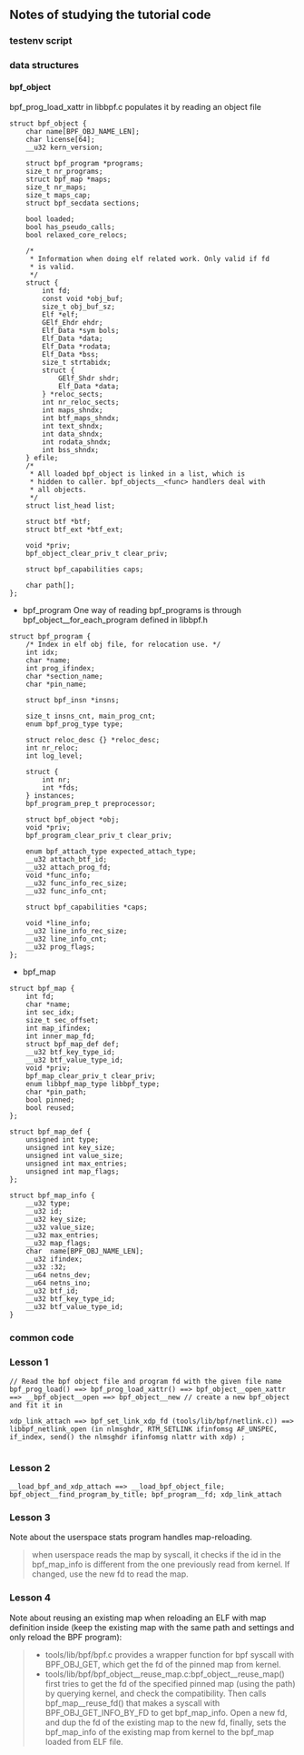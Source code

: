 ## Notes of studying the tutorial code


### testenv script


### data structures
#### bpf_object
bpf_prog_load_xattr in libbpf.c populates it by reading an object file
```
struct bpf_object {
	char name[BPF_OBJ_NAME_LEN];
	char license[64];
	__u32 kern_version;

	struct bpf_program *programs;
	size_t nr_programs;
	struct bpf_map *maps;
	size_t nr_maps;
	size_t maps_cap;
	struct bpf_secdata sections;

	bool loaded;
	bool has_pseudo_calls;
	bool relaxed_core_relocs;

	/*
	 * Information when doing elf related work. Only valid if fd
	 * is valid.
	 */
	struct {
		int fd;
		const void *obj_buf;
		size_t obj_buf_sz;
		Elf *elf;
		GElf_Ehdr ehdr;
		Elf_Data *sym bols;
		Elf_Data *data;
		Elf_Data *rodata;
		Elf_Data *bss;
		size_t strtabidx;
		struct {
			GElf_Shdr shdr;
			Elf_Data *data;
		} *reloc_sects;
		int nr_reloc_sects;
		int maps_shndx;
		int btf_maps_shndx;
		int text_shndx;
		int data_shndx;
		int rodata_shndx;
		int bss_shndx;
	} efile;
	/*
	 * All loaded bpf_object is linked in a list, which is
	 * hidden to caller. bpf_objects__<func> handlers deal with
	 * all objects.
	 */
	struct list_head list;

	struct btf *btf;
	struct btf_ext *btf_ext;

	void *priv;
	bpf_object_clear_priv_t clear_priv;

	struct bpf_capabilities caps;

	char path[];
};
```
- bpf_program
One way of reading bpf_programs is through bpf_object__for_each_program defined in libbpf.h
```
struct bpf_program {
	/* Index in elf obj file, for relocation use. */
	int idx;
	char *name;
	int prog_ifindex;
	char *section_name;
	char *pin_name;

	struct bpf_insn *insns;

	size_t insns_cnt, main_prog_cnt;
	enum bpf_prog_type type;

	struct reloc_desc {} *reloc_desc;
	int nr_reloc;
	int log_level;

	struct {
		int nr;
		int *fds;
	} instances;
	bpf_program_prep_t preprocessor;

	struct bpf_object *obj;
	void *priv;
	bpf_program_clear_priv_t clear_priv;

	enum bpf_attach_type expected_attach_type;
	__u32 attach_btf_id;
	__u32 attach_prog_fd;
	void *func_info;
	__u32 func_info_rec_size;
	__u32 func_info_cnt;

	struct bpf_capabilities *caps;

	void *line_info;
	__u32 line_info_rec_size;
	__u32 line_info_cnt;
	__u32 prog_flags;
};
```
- bpf_map
```
struct bpf_map {
	int fd;
	char *name;
	int sec_idx;
	size_t sec_offset;
	int map_ifindex;
	int inner_map_fd;
	struct bpf_map_def def;
	__u32 btf_key_type_id;
	__u32 btf_value_type_id;
	void *priv;
	bpf_map_clear_priv_t clear_priv;
	enum libbpf_map_type libbpf_type;
	char *pin_path;
	bool pinned;
	bool reused;
};

struct bpf_map_def {
	unsigned int type;
	unsigned int key_size;
	unsigned int value_size;
	unsigned int max_entries;
	unsigned int map_flags;
};

struct bpf_map_info {
	__u32 type;
	__u32 id;
	__u32 key_size;
	__u32 value_size;
	__u32 max_entries;
	__u32 map_flags;
	char  name[BPF_OBJ_NAME_LEN];
	__u32 ifindex;
	__u32 :32;
	__u64 netns_dev;
	__u64 netns_ino;
	__u32 btf_id;
	__u32 btf_key_type_id;
	__u32 btf_value_type_id;
}
```
### common code


### Lesson 1
```
// Read the bpf object file and program fd with the given file name
bpf_prog_load() ==> bpf_prog_load_xattr() ==> bpf_object__open_xattr ==> __bpf_object__open ==> bpf_object__new // create a new bpf_object and fit it in

xdp_link_attach ==> bpf_set_link_xdp_fd (tools/lib/bpf/netlink.c)) ==> libbpf_netlink_open (in nlmsghdr, RTM_SETLINK ifinfomsg AF_UNSPEC, if_index, send() the nlmsghdr ifinfomsg nlattr with xdp) ;


```

### Lesson 2

```
__load_bpf_and_xdp_attach ==> __load_bpf_object_file; bpf_object__find_program_by_title; bpf_program__fd; xdp_link_attach

```
### Lesson 3
Note about the userspace stats program handles map-reloading.
> when userspace reads the map by syscall, it checks if the id in the bpf_map_info is different from the one previously read from kernel. If changed, use the new fd to read the map.

### Lesson 4
Note about reusing an existing map when reloading an ELF with map definition inside (keep the existing map with the same path and settings and only reload the BPF program):
> * tools/lib/bpf/bpf.c provides a wrapper function for bpf syscall with BPF_OBJ_GET, which get the fd of the pinned map from kernel.
> * tools/lib/bpf/bpf_object__reuse_map.c:bpf_object__reuse_map() first tries to get the fd of the specified pinned map (using the path) by querying kernel, and check the compatibility. Then calls bpf_map__reuse_fd() that makes a syscall with BPF_OBJ_GET_INFO_BY_FD to get bpf_map_info. Open a new fd, and dup the fd of the existing map to the new fd, finally, sets the bpf_map_info of the existing map from kernel to the bpf_map loaded from ELF file.
